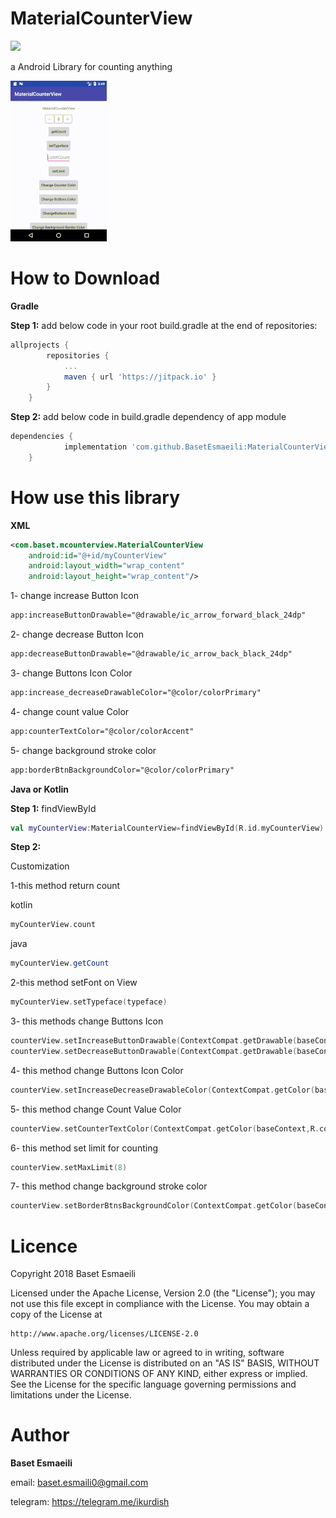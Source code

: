 # MaterialCounterView
[![](https://jitpack.io/v/BasetEsmaeili/MaterialCounterView.svg)](https://jitpack.io/#BasetEsmaeili/MaterialCounterView)

a Android Library for counting anything


![](images/ezgif.com-resize.gif)


# How to Download
**Gradle**

**Step 1:**
add below code in your root build.gradle at the end of repositories:
```gradle
allprojects {
		repositories {
			...
			maven { url 'https://jitpack.io' }
		}
	}
```
**Step 2:**
add below code in build.gradle dependency of app module
```gradle
dependencies {
	        implementation 'com.github.BasetEsmaeili:MaterialCounterView:0.1.1'
	}
```
# How use this library

**XML**
```xml
<com.baset.mcounterview.MaterialCounterView
    android:id="@+id/myCounterView"
    android:layout_width="wrap_content"
    android:layout_height="wrap_content"/>
```
1- change increase Button Icon
```xml
app:increaseButtonDrawable="@drawable/ic_arrow_forward_black_24dp"
```
2- change decrease Button Icon
```xml
app:decreaseButtonDrawable="@drawable/ic_arrow_back_black_24dp"
```
3- change Buttons Icon Color
```xml
app:increase_decreaseDrawableColor="@color/colorPrimary"
```
4- change count value Color
```xml
app:counterTextColor="@color/colorAccent"
```
5- change background stroke color
```xml
app:borderBtnBackgroundColor="@color/colorPrimary"
```
**Java or Kotlin**

**Step 1:**
findViewById
```kotlin
val myCounterView:MaterialCounterView=findViewById(R.id.myCounterView)
```
**Step 2:**

Customization

1-this method return count


kotlin
```kotlin
myCounterView.count
```


java
```java
myCounterView.getCount
```
2-this method setFont on View
```kotlin
myCounterView.setTypeface(typeface)
```
3- this methods change Buttons Icon
```kotlin
counterView.setIncreaseButtonDrawable(ContextCompat.getDrawable(baseContext,R.drawable.ic_arrow_forward_black_24dp))
counterView.setDecreaseButtonDrawable(ContextCompat.getDrawable(baseContext,R.drawable.ic_arrow_back_black_24dp))
```
4- this method change Buttons Icon Color
```kotlin
counterView.setIncreaseDecreaseDrawableColor(ContextCompat.getColor(baseContext,R.color.colorAccent))
```
5- this method change Count Value Color
```kotlin
counterView.setCounterTextColor(ContextCompat.getColor(baseContext,R.color.colorAccent))
```
6- this method set limit for counting
```kotlin
counterView.setMaxLimit(8)
```
7- this method change background stroke color
```kotlin
counterView.setBorderBtnsBackgroundColor(ContextCompat.getColor(baseContext,R.color.colorAccent))
```
# Licence
Copyright 2018 Baset Esmaeili

Licensed under the Apache License, Version 2.0 (the "License"); you may not use this file except in compliance with the License. You may obtain a copy of the License at
```text
http://www.apache.org/licenses/LICENSE-2.0
```
Unless required by applicable law or agreed to in writing, software distributed under the License is distributed on an "AS IS" BASIS, WITHOUT WARRANTIES OR CONDITIONS OF ANY KIND, either express or implied. See the License for the specific language governing permissions and limitations under the License.

# Author

**Baset Esmaeili**

email: baset.esmaili0@gmail.com

telegram: https://telegram.me/ikurdish
